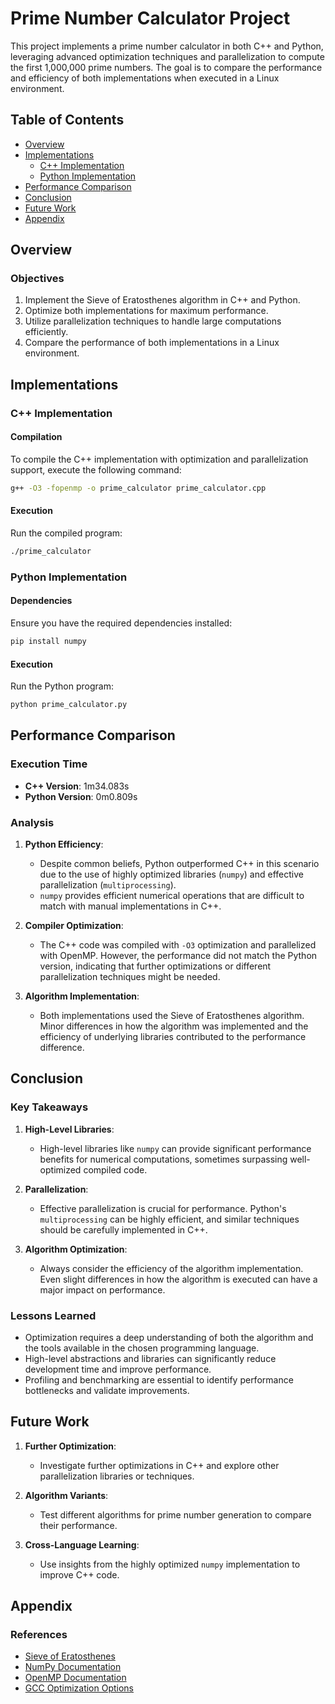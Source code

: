 # Prime Number Calculator Project

This project implements a prime number calculator in both C++ and Python, leveraging advanced optimization techniques and parallelization to compute the first 1,000,000 prime numbers. The goal is to compare the performance and efficiency of both implementations when executed in a Linux environment.

## Table of Contents

- [Overview](#overview)
- [Implementations](#implementations)
  - [C++ Implementation](#c-implementation)
  - [Python Implementation](#python-implementation)
- [Performance Comparison](#performance-comparison)
- [Conclusion](#conclusion)
- [Future Work](#future-work)
- [Appendix](#appendix)

## Overview

### Objectives

1. Implement the Sieve of Eratosthenes algorithm in C++ and Python.
2. Optimize both implementations for maximum performance.
3. Utilize parallelization techniques to handle large computations efficiently.
4. Compare the performance of both implementations in a Linux environment.

## Implementations

### C++ Implementation

#### Compilation

To compile the C++ implementation with optimization and parallelization support, execute the following command:

```sh
g++ -O3 -fopenmp -o prime_calculator prime_calculator.cpp
```

#### Execution

Run the compiled program:

```sh
./prime_calculator
```

### Python Implementation

#### Dependencies

Ensure you have the required dependencies installed:

```sh
pip install numpy
```

#### Execution

Run the Python program:

```sh
python prime_calculator.py
```

## Performance Comparison

### Execution Time

- **C++ Version**: 1m34.083s
- **Python Version**: 0m0.809s

### Analysis

1. **Python Efficiency**:
   - Despite common beliefs, Python outperformed C++ in this scenario due to the use of highly optimized libraries (`numpy`) and effective parallelization (`multiprocessing`).
   - `numpy` provides efficient numerical operations that are difficult to match with manual implementations in C++.

2. **Compiler Optimization**:
   - The C++ code was compiled with `-O3` optimization and parallelized with OpenMP. However, the performance did not match the Python version, indicating that further optimizations or different parallelization techniques might be needed.

3. **Algorithm Implementation**:
   - Both implementations used the Sieve of Eratosthenes algorithm. Minor differences in how the algorithm was implemented and the efficiency of underlying libraries contributed to the performance difference.

## Conclusion

### Key Takeaways

1. **High-Level Libraries**:
   - High-level libraries like `numpy` can provide significant performance benefits for numerical computations, sometimes surpassing well-optimized compiled code.
   
2. **Parallelization**:
   - Effective parallelization is crucial for performance. Python's `multiprocessing` can be highly efficient, and similar techniques should be carefully implemented in C++.

3. **Algorithm Optimization**:
   - Always consider the efficiency of the algorithm implementation. Even slight differences in how the algorithm is executed can have a major impact on performance.

### Lessons Learned

- Optimization requires a deep understanding of both the algorithm and the tools available in the chosen programming language.
- High-level abstractions and libraries can significantly reduce development time and improve performance.
- Profiling and benchmarking are essential to identify performance bottlenecks and validate improvements.

## Future Work

1. **Further Optimization**:
   - Investigate further optimizations in C++ and explore other parallelization libraries or techniques.

2. **Algorithm Variants**:
   - Test different algorithms for prime number generation to compare their performance.

3. **Cross-Language Learning**:
   - Use insights from the highly optimized `numpy` implementation to improve C++ code.

## Appendix

### References

- [Sieve of Eratosthenes](https://en.wikipedia.org/wiki/Sieve_of_Eratosthenes)
- [NumPy Documentation](https://numpy.org/doc/stable/)
- [OpenMP Documentation](https://www.openmp.org/specifications/)
- [GCC Optimization Options](https://gcc.gnu.org/onlinedocs/gcc/Optimize-Options.html)
